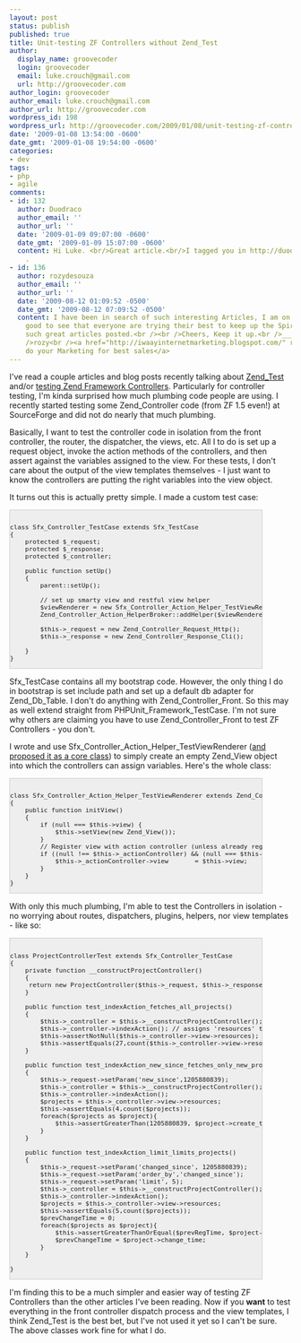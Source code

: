 ```yaml
---
layout: post
status: publish
published: true
title: Unit-testing ZF Controllers without Zend_Test
author:
  display_name: groovecoder
  login: groovecoder
  email: luke.crouch@gmail.com
  url: http://groovecoder.com
author_login: groovecoder
author_email: luke.crouch@gmail.com
author_url: http://groovecoder.com
wordpress_id: 198
wordpress_url: http://groovecoder.com/2009/01/08/unit-testing-zf-controllers-without-zend_test/
date: '2009-01-08 13:54:00 -0600'
date_gmt: '2009-01-08 19:54:00 -0600'
categories:
- dev
tags:
- php
- agile
comments:
- id: 132
  author: Duodraco
  author_email: ''
  author_url: ''
  date: '2009-01-09 09:07:00 -0600'
  date_gmt: '2009-01-09 15:07:00 -0600'
  content: Hi Luke. <br/>Great article.<br/>I tagged you in http://duodraco.wordpress.com/2009/01/09/seven-things-that-probably-you-may-not-know-about-me/
    .
- id: 136
  author: rozydesouza
  author_email: ''
  author_url: ''
  date: '2009-08-12 01:09:52 -0500'
  date_gmt: '2009-08-12 07:09:52 -0500'
  content: I have been in search of such interesting Articles, I am on a holiday its
    good to see that everyone are trying their best to keep up the Spirit by having
    such great articles posted.<br /><br />Cheers, Keep it up.<br />___________________<br
    />rozy<br /><a href="http://iwaayinternetmarketing.blogspot.com/" rel="nofollow">We
    do your Marketing for best sales</a>
---
```

<p>I've read a couple articles and blog posts recently talking about <a href="http://phpimpact.wordpress.com/2008/12/27/phpunit-testing-zend-framework-controllers/">Zend_Test</a> and/or <a href="http://phpimpact.wordpress.com/2008/12/27/phpunit-testing-zend-framework-controllers/">testing Zend Framework Controllers</a>. Particularly for controller testing, I'm kinda surprised how much plumbing code people are using. I recently started testing some Zend_Controller code (from ZF 1.5 even!) at SourceForge and did not do nearly that much plumbing.</p>
<p>Basically, I want to test the controller code in isolation from the front controller, the router, the dispatcher, the views, etc. All I to do is set up a request object, invoke the action methods of the controllers, and then assert against the variables assigned to the view. For these tests, I don't care about the output of the view templates themselves - I just want to know the controllers are putting the right variables into the view object.</p>
<p>It turns out this is actually pretty simple. I made a custom test case:</p>
<div style="width:450px; background-color:#EEEEEE; border:1px solid #CCCCCC; font-family: monospace; font-size: .8em; overflow:auto;">
<pre><br />class Sfx_Controller_TestCase extends Sfx_TestCase<br />{<br />    protected $_request;<br />    protected $_response;<br />    protected $_controller;<br />    <br />    public function setUp()<br />    {<br />        parent::setUp();<br />                <br />        // set up smarty view and restful view helper<br />        $viewRenderer = new Sfx_Controller_Action_Helper_TestViewRenderer();<br />        Zend_Controller_Action_HelperBroker::addHelper($viewRenderer);<br /><br />        $this->_request = new Zend_Controller_Request_Http();<br />        $this->_response = new Zend_Controller_Response_Cli();<br /><br />    }<br />}<br /></pre>
<p></div>
<p>Sfx_TestCase contains all my bootstrap code. However, the only thing I do in bootstrap is set include path and set up a default db adapter for Zend_Db_Table. I don't do anything with Zend_Controller_Front. So this may as well extend straight from PHPUnit_Framework_TestCase. I'm not sure why others are claiming you have to use Zend_Controller_Front to test ZF Controllers - you don't.</p>
<p>I wrote and use Sfx_Controller_Action_Helper_TestViewRenderer (<a href="http://framework.zend.com/wiki/display/ZFPROP/Zend_Test_ViewRenderer">and proposed it as a core class</a>) to simply create an empty Zend_View object into which the controllers can assign variables. Here's the whole class:</p>
<div style="width:450px; background-color:#EEEEEE; border:1px solid #CCCCCC; font-family: monospace; font-size: .8em; overflow:auto;">
<pre><br />class Sfx_Controller_Action_Helper_TestViewRenderer extends Zend_Controller_Action_Helper_ViewRenderer<br />{<br />    public function initView()<br />    {<br />        if (null === $this->view) {<br />            $this->setView(new Zend_View());<br />        }<br />        // Register view with action controller (unless already registered)<br />        if ((null !== $this->_actionController) && (null === $this->_actionController->view)) {<br />            $this->_actionController->view       = $this->view;<br />        }<br />    }<br />}<br /></pre>
<p></div>
<p>With only this much plumbing, I'm able to test the Controllers in isolation - no worrying about routes, dispatchers, plugins, helpers, nor view templates - like so:</p>
<div style="width:450px; background-color:#EEEEEE; border:1px solid #CCCCCC; font-family: monospace; font-size: .8em; overflow:auto;">
<pre><br />class ProjectControllerTest extends Sfx_Controller_TestCase<br />{    <br />    private function __constructProjectController()<br />    {<br />     return new ProjectController($this->_request, $this->_response);<br />    }<br /><br />    public function test_indexAction_fetches_all_projects()<br />    {<br />        $this->_controller = $this->__constructProjectController();<br />        $this->_controller->indexAction(); // assigns 'resources' to view<br />        $this->assertNotNull($this->_controller->view->resources);<br />        $this->assertEquals(27,count($this->_controller->view->resources));<br />    }<br /><br />    public function test_indexAction_new_since_fetches_only_new_projects()<br />    {<br />        $this->_request->setParam('new_since',1205880839);<br />        $this->_controller = $this->__constructProjectController();<br />        $this->_controller->indexAction();<br />        $projects = $this->_controller->view->resources;<br />        $this->assertEquals(4,count($projects));<br />        foreach($projects as $project){<br />            $this->assertGreaterThan(1205880839, $project->create_time);<br />        }<br />    }<br /><br />    public function test_indexAction_limit_limits_projects()<br />    {<br />        $this->_request->setParam('changed_since', 1205880839);<br />        $this->_request->setParam('order_by','changed_since');<br />        $this->_request->setParam('limit', 5);<br />        $this->_controller = $this->__constructProjectController();<br />        $this->_controller->indexAction();<br />        $projects = $this->_controller->view->resources;<br />        $this->assertEquals(5,count($projects));<br />        $prevChangeTime = 0;<br />        foreach($projects as $project){<br />            $this->assertGreaterThanOrEqual($prevRegTime, $project->change_time);<br />            $prevChangeTime = $project->change_time;<br />        }<br />    }<br /><br />}<br /></pre>
<p></div>
<p>I'm finding this to be a much simpler and easier way of testing ZF Controllers than the other articles I've been reading. Now if you <span style="font-weight:bold;">want</span> to test everything in the front controller dispatch process and the view templates, I think Zend_Test is the best bet, but I've not used it yet so I can't be sure. The above classes work fine for what I do.</p>
